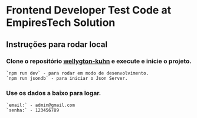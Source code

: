 # Frontend Developer Test Code at EmpiresTech Solution

## Instruções para rodar local

### Clone o repositório [wellygton-kuhn](https://github.com/empiretech-solutions-recruiting/wellyngton-kuhn.git) e execute e inicie o projeto.

```
`npm run dev` - para rodar em modo de desenvolvimento.
`npm run jsondb` - para iniciar o Json Server.
```

### Use os dados a baixo para logar.

```
`email:` - admin@gmail.com
`senha:` - 123456789
```
